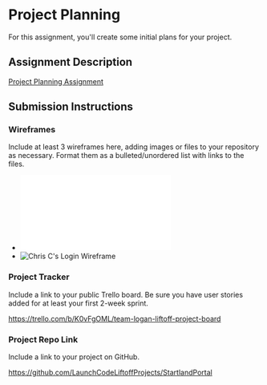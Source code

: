 # Project Planning
For this assignment, you'll create some initial plans for your project.

## Assignment Description
[Project Planning Assignment](https://education.launchcode.org/liftoff/modules/assignments/project-planning)

## Submission Instructions

### Wireframes

Include at least 3 wireframes here, adding images or files to your repository as necessary. Format them as a bulleted/unordered list with links to the files.

* ![My PDF wireframes](~/wireframe_images/StartlandPortal-wireframes.pdf)
* ![Chris C's Login Wireframe](~/wireframe_images/Chris-c_login-wireframe.PNG)

### Project Tracker

Include a link to your public Trello board. Be sure you have user stories added for at least your first 2-week sprint.

https://trello.com/b/K0vFgOML/team-logan-liftoff-project-board

### Project Repo Link

Include a link to your project on GitHub.

https://github.com/LaunchCodeLiftoffProjects/StartlandPortal
